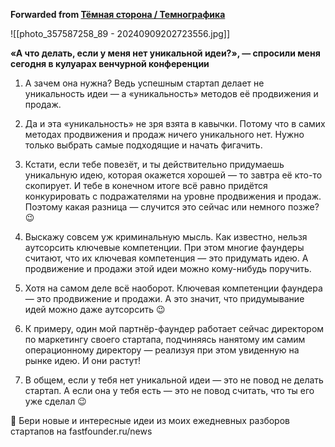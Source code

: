 **Forwarded from [Тёмная сторона / Темнографика](https://t.me/temno/6326)**

![[photo_357587258_89 - 20240909202723556.jpg]]

**«А что делать, если у меня нет уникальной идеи?», — спросили меня сегодня в кулуарах венчурной конференции**

1. А зачем она нужна? Ведь успешным стартап делает не уникальность идеи — а «уникальность» методов её продвижения и продаж.  

2. Да и эта «уникальность» не зря взята в кавычки. Потому что в самих методах продвижения и продаж ничего уникального нет. Нужно только выбрать самые подходящие и начать фигачить.

3. Кстати, если тебе повезёт, и ты действительно придумаешь уникальную идею, которая окажется хорошей — то завтра её кто-то скопирует. И тебе в конечном итоге всё равно придётся конкурировать с подражателями на уровне продвижения и продаж. Поэтому какая разница — случится это сейчас или немного позже? 😉 

4. Выскажу совсем уж криминальную мысль. Как известно, нельзя аутсорсить ключевые компетенции. При этом многие фаундеры считают, что их ключевая компетенция — это придумать идею. А продвижение и продажи этой идеи можно кому-нибудь поручить.

5. Хотя на самом деле всё наоборот. Ключевая компетенции фаундера — это продвижение и продажи. А это значит, что придумывание идей можно даже аутсорсить 😉 

6. К примеру, один мой партнёр-фаундер работает сейчас директором по маркетингу своего стартапа, подчиняясь нанятому им самим операционному директору — реализуя при этом увиденную на рынке идею. И они растут!

7. В общем, если у тебя нет уникальной идеи — это не повод не делать стартап. А если она у тебя есть — это не повод считать, что ты его уже сделал 😉 

🚀 Бери новые и интересные идеи из моих ежедневных разборов стартапов на fastfounder.ru/news